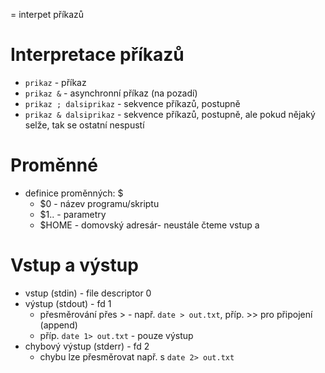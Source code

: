 = interpet příkazů
# Interpretace příkazů
- `prikaz` - příkaz
- `prikaz &` - asynchronní příkaz (na pozadí)
- `prikaz ; dalsiprikaz` - sekvence příkazů, postupně
- `prikaz & dalsiprikaz` - sekvence příkazů, postupně, ale pokud nějaký selže, tak se ostatní nespustí
# Proměnné
- definice proměnných: $
	- $0 - název programu/skriptu
	- $1.. - parametry
	- $HOME - domovský adresár- neustále čteme vstup a
# Vstup a výstup
- vstup (stdin) - file descriptor 0
- výstup (stdout) - fd 1
	- přesměrování přes > - např. `date > out.txt`, příp. >> pro připojení (append)
	- příp. `date 1> out.txt` - pouze výstup
- chybový výstup (stderr) - fd 2
	- chybu lze přesměrovat např. s `date 2> out.txt`